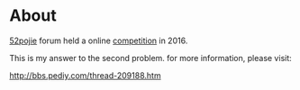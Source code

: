 # About

[52pojie](www.52pojie.cn) forum held a online [competition](http://www.52pojie.cn/forum-71-1.html) in 2016.

This is my answer to the second problem. for more information, please visit:

http://bbs.pediy.com/thread-209188.htm
